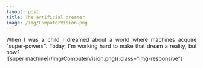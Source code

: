 ```yaml
---
layout: post
title: The artificial dreamer
image: /img/ComputerVision.png
---
```


<div style="text-align: justify">
When I was a child I dreamed about a world where machines acquire "super-powers". 
Today, I'm working hard to make that dream a reality, but how?
</div>
![super machine](/img/ComputerVision.png){:class="img-responsive"}

